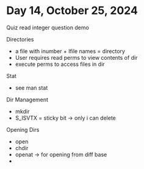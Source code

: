 # Day 14, October 25, 2024

Quiz read integer question demo



Directories
- a file with inumber + Ifile names = directory
- User requires read perms to view contents of dir
- execute perms to access files in dir

Stat
- see man stat

Dir Management
- mkdir
- S_ISVTX = sticky bit -> only i can delete 

Opening Dirs
- open
- chdir
- openat -> for opening from diff base
- 